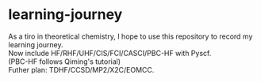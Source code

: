 # learning-journey

As a tiro in theoretical chemistry, I hope to use this repository to record my learning journey.  
Now include HF/RHF/UHF/CIS/FCI/CASCI/PBC-HF with Pyscf.  
(PBC-HF follows Qiming's tutorial)  
Futher plan: TDHF/CCSD/MP2/X2C/EOMCC.

